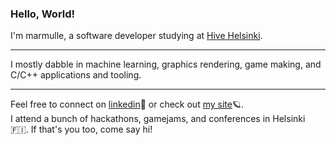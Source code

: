 ### Hello, World!

I'm marmulle, a software developer studying at [Hive Helsinki](https://www.hive.fi/en/).

---

I mostly dabble in machine learning, graphics rendering, game making, and C/C++ applications and tooling.

---

Feel free to connect on [linkedin](https://www.linkedin.com/in/marmulle/)🔗 or check out [my site](https://markfelixm.github.io/marmulle.dev/)🪐.  
I attend a bunch of hackathons, gamejams, and conferences in Helsinki 🇫🇮. If that's you too, come say hi!

